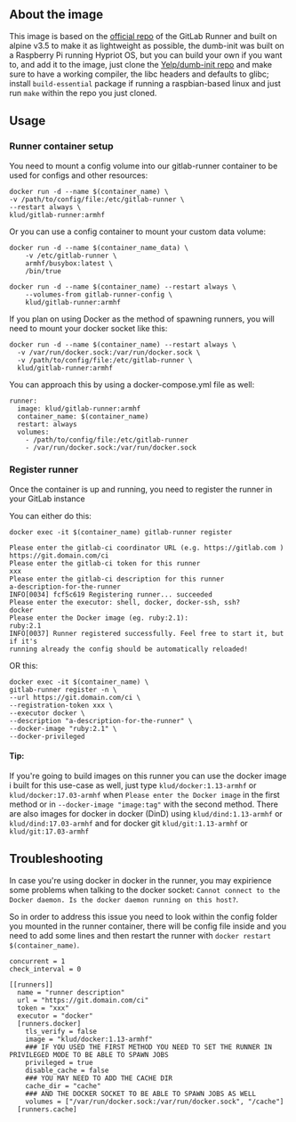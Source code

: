 ## About the image

This image is based on the [official repo](https://gitlab.com/gitlab-org/gitlab-ci-multi-runner) of the GitLab Runner and built on alpine v3.5 to make it as lightweight as possible, the dumb-init was built on a Raspberry Pi running Hypriot OS, but you can build your own if you want to, and add it to the image, just clone the [Yelp/dumb-init repo](https://github.com/Yelp/dumb-init) and make sure to have a working compiler, the libc headers and defaults to glibc; install ```build-essential``` package if running a raspbian-based linux and just run ```make``` within the repo you just cloned.

## Usage

### Runner container setup


You need to mount a config volume into our gitlab-runner container to be used for configs and other resources:
```
docker run -d --name $(container_name) \
-v /path/to/config/file:/etc/gitlab-runner \
--restart always \
klud/gitlab-runner:armhf
```


Or you can use a config container to mount your custom data volume:
```
docker run -d --name $(container_name_data) \
    -v /etc/gitlab-runner \
    armhf/busybox:latest \
    /bin/true

docker run -d --name $(container_name) --restart always \
    --volumes-from gitlab-runner-config \
    klud/gitlab-runner:armhf
```


If you plan on using Docker as the method of spawning runners, you will need to mount your docker socket like this:
```
docker run -d --name $(container_name) --restart always \
  -v /var/run/docker.sock:/var/run/docker.sock \
  -v /path/to/config/file:/etc/gitlab-runner \
  klud/gitlab-runner:armhf
```


You can approach this by using a docker-compose.yml file as well:
```
runner:
  image: klud/gitlab-runner:armhf
  container_name: $(container_name)
  restart: always
  volumes:
    - /path/to/config/file:/etc/gitlab-runner
    - /var/run/docker.sock:/var/run/docker.sock
```

### Register runner

Once the container is up and running, you need to register the runner in your GitLab instance


You can either do this:
```
docker exec -it $(container_name) gitlab-runner register

Please enter the gitlab-ci coordinator URL (e.g. https://gitlab.com )
https://git.domain.com/ci
Please enter the gitlab-ci token for this runner
xxx
Please enter the gitlab-ci description for this runner
a-description-for-the-runner
INFO[0034] fcf5c619 Registering runner... succeeded
Please enter the executor: shell, docker, docker-ssh, ssh?
docker
Please enter the Docker image (eg. ruby:2.1):
ruby:2.1
INFO[0037] Runner registered successfully. Feel free to start it, but if it's
running already the config should be automatically reloaded!
```


OR this:
```
docker exec -it $(container_name) \
gitlab-runner register -n \
--url https://git.domain.com/ci \
--registration-token xxx \
--executor docker \
--description "a-description-for-the-runner" \
--docker-image "ruby:2.1" \
--docker-privileged
```


#### Tip:
 If you're going to build images on this runner you can use the docker image i built for this use-case as well, just type ```klud/docker:1.13-armhf``` or ```klud/docker:17.03-armhf``` when ```Please enter the Docker image``` in the first method or in ```--docker-image "image:tag"``` with the second method. There are also images for docker in docker (DinD) using ```klud/dind:1.13-armhf``` or ```klud/dind:17.03-armhf``` and for docker git ```klud/git:1.13-armhf``` or ```klud/git:17.03-armhf```

## Troubleshooting
In case you're using docker in docker in the runner, you may expirience some problems when talking to the docker socket: ```Cannot connect to the Docker daemon. Is the docker daemon running on this host?```.

So in order to address this issue you need to look within the config folder you mounted in the runner container, there will be config file inside and you need to add some lines and then restart the runner with ```docker restart $(container_name)```.

```
concurrent = 1
check_interval = 0

[[runners]]
  name = "runner description"
  url = "https://git.domain.com/ci"
  token = "xxx"
  executor = "docker"
  [runners.docker]
    tls_verify = false
    image = "klud/docker:1.13-armhf"
    ### IF YOU USED THE FIRST METHOD YOU NEED TO SET THE RUNNER IN PRIVILEGED MODE TO BE ABLE TO SPAWN JOBS
    privileged = true
    disable_cache = false
    ### YOU MAY NEED TO ADD THE CACHE DIR
    cache_dir = "cache"
    ### AND THE DOCKER SOCKET TO BE ABLE TO SPAWN JOBS AS WELL
    volumes = ["/var/run/docker.sock:/var/run/docker.sock", "/cache"]
  [runners.cache]
```
